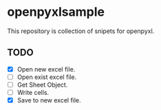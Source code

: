 # openpyxlsample
This repository is collection of snipets for openpyxl.

## TODO
- [x] Open new excel file.
- [ ] Open exist excel file.
- [ ] Get Sheet Object.
- [ ] Write cells.
- [x] Save to new excel file.
